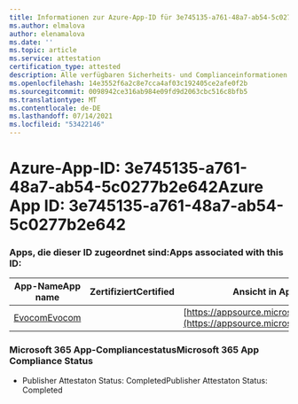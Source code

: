 ```yaml
---
title: Informationen zur Azure-App-ID für 3e745135-a761-48a7-ab54-5c0277b2e642
ms.author: elmalova
author: elenamalova
ms.date: ''
ms.topic: article
ms.service: attestation
certification_type: attested
description: Alle verfügbaren Sicherheits- und Complianceinformationen für 3e745135-a761-48a7-ab54-5c0277b2e642.
ms.openlocfilehash: 14e3552f6a2c8e7cca4af03c192405ce2afe0f2b
ms.sourcegitcommit: 0098942ce316ab984e09fd9d2063cbc516c8bfb5
ms.translationtype: MT
ms.contentlocale: de-DE
ms.lasthandoff: 07/14/2021
ms.locfileid: "53422146"
---
```

# <a name="azure-app-id-3e745135-a761-48a7-ab54-5c0277b2e642"></a><span data-ttu-id="f5047-103">Azure-App-ID: 3e745135-a761-48a7-ab54-5c0277b2e642</span><span class="sxs-lookup"><span data-stu-id="f5047-103">Azure App ID: 3e745135-a761-48a7-ab54-5c0277b2e642</span></span>


### <a name="apps-associated-with-this-id"></a><span data-ttu-id="f5047-104">Apps, die dieser ID zugeordnet sind:</span><span class="sxs-lookup"><span data-stu-id="f5047-104">Apps associated with this ID:</span></span>
| <span data-ttu-id="f5047-105">**App-Name**</span><span class="sxs-lookup"><span data-stu-id="f5047-105">**App name**</span></span> | <span data-ttu-id="f5047-106">**Zertifiziert**</span><span class="sxs-lookup"><span data-stu-id="f5047-106">**Certified**</span></span> | <span data-ttu-id="f5047-107">**Ansicht in AppSource**</span><span class="sxs-lookup"><span data-stu-id="f5047-107">**View in AppSource**</span></span> |
|-|-|-|
| [<span data-ttu-id="f5047-108">Evocom</span><span class="sxs-lookup"><span data-stu-id="f5047-108">Evocom</span></span>](https://docs.microsoft.com/en-us/microsoft-365-app-certification/forward/WA200002050) |  | [https://appsource.microsoft.com/product/office/WA200002050](https://appsource.microsoft.com/product/office/WA200002050) |

### <a name="microsoft-365-app-compliance-status"></a><span data-ttu-id="f5047-109">Microsoft 365 App-Compliancestatus</span><span class="sxs-lookup"><span data-stu-id="f5047-109">Microsoft 365 App Compliance Status</span></span>
- <span data-ttu-id="f5047-110">Publisher Attestaton Status: Completed</span><span class="sxs-lookup"><span data-stu-id="f5047-110">Publisher Attestaton Status: Completed</span></span>
